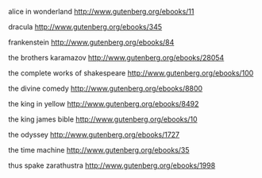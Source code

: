 alice in wonderland
http://www.gutenberg.org/ebooks/11

dracula
http://www.gutenberg.org/ebooks/345

frankenstein
http://www.gutenberg.org/ebooks/84

the brothers karamazov
http://www.gutenberg.org/ebooks/28054

the complete works of shakespeare
http://www.gutenberg.org/ebooks/100

the divine comedy
http://www.gutenberg.org/ebooks/8800

the king in yellow
http://www.gutenberg.org/ebooks/8492

the king james bible
http://www.gutenberg.org/ebooks/10

the odyssey
http://www.gutenberg.org/ebooks/1727

the time machine
http://www.gutenberg.org/ebooks/35

thus spake zarathustra
http://www.gutenberg.org/ebooks/1998
